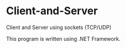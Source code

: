 # Client-and-Server

Client and Server using sockets (TCP/UDP)

This program is written using .NET Framework.
